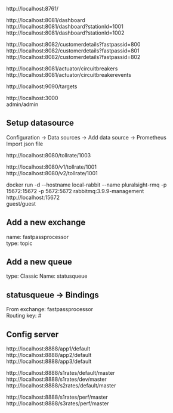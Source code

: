http://localhost:8761/

http://localhost:8081/dashboard  
http://localhost:8081/dashboard?stationId=1001  
http://localhost:8081/dashboard?stationId=1002  

http://localhost:8082/customerdetails?fastpassid=800  
http://localhost:8082/customerdetails?fastpassid=801  
http://localhost:8082/customerdetails?fastpassid=802  


http://localhost:8081/actuator/circuitbreakers  
http://localhost:8081/actuator/circuitbreakerevents  

http://localhost:9090/targets  

http://localhost:3000  
admin/admin  

Setup datasource
----------------
Configuration -> Data sources -> Add data source -> Prometheus   
Import json file  

http://localhost:8080/tollrate/1003  

http://localhost:8080/v1/tollrate/1001  
http://localhost:8080/v2/tollrate/1001  

docker run -d --hostname local-rabbit --name pluralsight-rmq -p 15672:15672 -p 5672:5672 rabbitmq:3.9.9-management  
http://localhost:15672  
guest/guest  

Add a new exchange
------------------
name: fastpassprocessor  
type: topic  

Add a new queue
---------------
type: Classic
Name: statusqueue  

statusqueue -> Bindings
-----------------------
From exchange: fastpassprocessor  
Routing key: #  

Config server
-------------
http://localhost:8888/app1/default  
http://localhost:8888/app2/default  
http://localhost:8888/app3/default  

http://localhost:8888/s1rates/default/master  
http://localhost:8888/s1rates/dev/master  
http://localhost:8888/s2rates/default/master  

http://localhost:8888/s1rates/perf/master  
http://localhost:8888/s3rates/perf/master  





